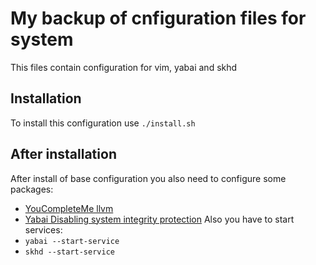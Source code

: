 # My backup of cnfiguration files for system
This files contain configuration for vim, yabai and skhd
## Installation
To install this configuration use `./install.sh`
## After installation
After install of base configuration you also need to configure some packages:
- [YouCompleteMe llvm](https://github.com/ycm-core/YouCompleteMe#macos)
- [Yabai Disabling system integrity protection](https://github.com/koekeishiya/yabai/wiki/Disabling-System-Integrity-Protection)
Also you have to start services:
- `yabai --start-service`
- `skhd --start-service`
